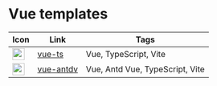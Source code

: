# Vue templates

| Icon                                                                                 | Link                                                      | Tags                            |
|--------------------------------------------------------------------------------------|-----------------------------------------------------------|---------------------------------|
| <img height="24" src="https://cn.vuejs.org/logo.svg"  width="24"/>                   | [vue-ts](https://runow.dev/guide/vue.html#vue-typescript) | Vue, TypeScript, Vite           |
| <img height="24" src="https://next.antdv.com/assets/logo.1ef800a8.svg" width="24"/>  | [vue-antdv](https://runow.dev/guide/vue.html#vue-antdv)   | Vue, Antd Vue, TypeScript, Vite |
